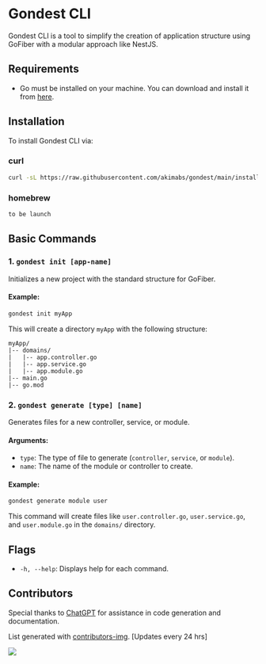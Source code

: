 # Gondest CLI

Gondest CLI is a tool to simplify the creation of application structure using GoFiber with a modular approach like NestJS.

## Requirements

- Go must be installed on your machine. You can download and install it from [here](https://golang.org/dl/).

## Installation

To install Gondest CLI via:

### curl

```bash
curl -sL https://raw.githubusercontent.com/akimabs/gondest/main/install.sh | bash
```

### homebrew

```bash
to be launch
```

## Basic Commands

### 1. `gondest init [app-name]`

Initializes a new project with the standard structure for GoFiber.

#### Example:

```bash
gondest init myApp
```

This will create a directory `myApp` with the following structure:

```
myApp/
|-- domains/
|   |-- app.controller.go
|   |-- app.service.go
|   |-- app.module.go
|-- main.go
|-- go.mod
```

### 2. `gondest generate [type] [name]`

Generates files for a new controller, service, or module.

#### Arguments:

- `type`: The type of file to generate (`controller`, `service`, or `module`).
- `name`: The name of the module or controller to create.

#### Example:

```bash
gondest generate module user
```

This command will create files like `user.controller.go`, `user.service.go`, and `user.module.go` in the `domains/` directory.

## Flags

- `-h, --help`: Displays help for each command.

## Contributors

Special thanks to [ChatGPT](https://openai.com/chatgpt) for assistance in code generation and documentation.

List generated with [contributors-img](https://contrib.rocks). [Updates every 24 hrs]

<a href="https://github.com/akimabs/gondest/graphs/contributors">
  <img src="https://contrib.rocks/image?repo=akimabs/gondest" />
</a>
